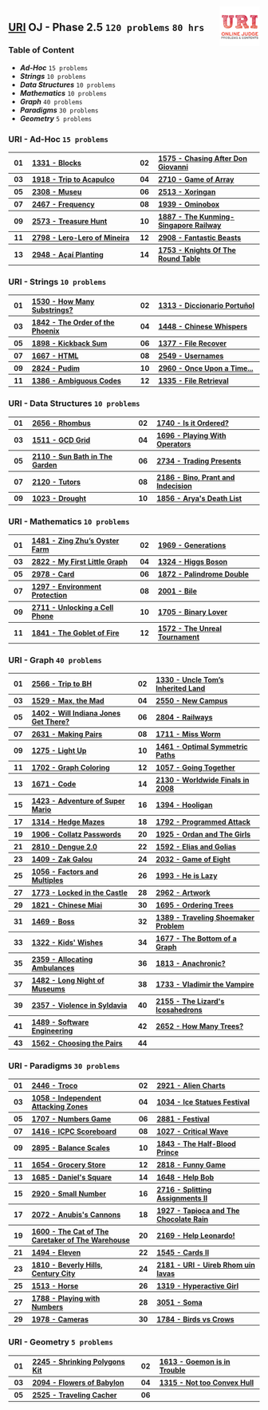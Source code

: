 <img align="right" width="80" src="/logos/uri.jpg">

## [URI](https://www.beecrowd.com.br/judge/en/categories/) OJ - Phase 2.5 `120 problems` `80 hrs`

### Table of Content

- ***Ad-Hoc***            `15 problems`
- ***Strings***           `10 problems`
- ***Data Structures***   `10 problems`
- ***Mathematics***       `10 problems`
- ***Graph***             `40 problems`
- ***Paradigms***         `30 problems`
- ***Geometry***          `5 problems`

### URI - Ad-Hoc `15 problems`

<table>
    <tbody>
        <tr>
<th align="center" width="50px">01</th><th align="left" width="550px"><a href="https://www.beecrowd.com.br/judge/en/problems/view/1331">1331 - Blocks</a></th>
<th align="center" width="50px">02</th><th align="left" width="550px"><a href="https://www.beecrowd.com.br/judge/en/problems/view/1575">1575 - Chasing After Don Giovanni</a></th>
        </tr>
        <tr>
<th align="center" width="50px">03</th><th align="left" width="550px"><a href="https://www.beecrowd.com.br/judge/en/problems/view/1918">1918 - Trip to Acapulco</a></th>
<th align="center" width="50px">04</th><th align="left" width="550px"><a href="https://www.beecrowd.com.br/judge/en/problems/view/2710">2710 - Game of Array</a></th>
        </tr>
        <tr>
<th align="center" width="50px">05</th><th align="left" width="550px"><a href="https://www.beecrowd.com.br/judge/en/problems/view/2308">2308 - Museu</a></th>
<th align="center" width="50px">06</th><th align="left" width="550px"><a href="https://www.beecrowd.com.br/judge/en/problems/view/2513">2513 - Xoringan</a></th>
        </tr>
        <tr>
<th align="center" width="50px">07</th><th align="left" width="550px"><a href="https://www.beecrowd.com.br/judge/en/problems/view/2467">2467 - Frequency</a></th>
<th align="center" width="50px">08</th><th align="left" width="550px"><a href="https://www.beecrowd.com.br/judge/en/problems/view/1939">1939 - Ominobox</a></th>
        </tr>
        <tr>
<th align="center" width="50px">09</th><th align="left" width="550px"><a href="https://www.beecrowd.com.br/judge/en/problems/view/2573">2573 - Treasure Hunt</a></th>
<th align="center" width="50px">10</th><th align="left" width="550px"><a href="https://www.beecrowd.com.br/judge/en/problems/view/1887">1887 - The Kunming-Singapore Railway</a></th>
        </tr>
        <tr>
<th align="center" width="50px">11</th><th align="left" width="550px"><a href="https://www.beecrowd.com.br/judge/en/problems/view/2798">2798 - Lero-Lero of Mineira</a></th>
<th align="center" width="50px">12</th><th align="left" width="550px"><a href="https://www.beecrowd.com.br/judge/en/problems/view/2908">2908 - Fantastic Beasts</a></th>
        </tr>
        <tr>
<th align="center" width="50px">13</th><th align="left" width="550px"><a href="https://www.beecrowd.com.br/judge/en/problems/view/2948">2948 - Açaí Planting</a></th>
<th align="center" width="50px">14</th><th align="left" width="550px"><a href="https://www.beecrowd.com.br/judge/en/problems/view/1753">1753 - Knights Of The Round Table</a></th>
        </tr>
    </tbody>
</table>

### URI - Strings `10 problems`

<table>
    <tbody>
        <tr>
<th align="center" width="50px">01</th><th align="left" width="550px"><a href="https://www.beecrowd.com.br/judge/en/problems/view/1530">1530 - How Many Substrings?</a></th>
<th align="center" width="50px">02</th><th align="left" width="550px"><a href="https://www.beecrowd.com.br/judge/en/problems/view/1313">1313 - Diccionario Portuñol</a></th>
        </tr>
        <tr>
<th align="center" width="50px">03</th><th align="left" width="550px"><a href="https://www.beecrowd.com.br/judge/en/problems/view/1842">1842 - The Order of the Phoenix</a></th>
<th align="center" width="50px">04</th><th align="left" width="550px"><a href="https://www.beecrowd.com.br/judge/en/problems/view/1448">1448 - Chinese Whispers</a></th>
        </tr>
        <tr>
<th align="center" width="50px">05</th><th align="left" width="550px"><a href="https://www.beecrowd.com.br/judge/en/problems/view/1898">1898 - Kickback Sum</a></th>
<th align="center" width="50px">06</th><th align="left" width="550px"><a href="https://www.beecrowd.com.br/judge/en/problems/view/1377">1377 - File Recover</a></th>
        </tr>
        <tr>
<th align="center" width="50px">07</th><th align="left" width="550px"><a href="https://www.beecrowd.com.br/judge/en/problems/view/1667">1667 - HTML</a></th>
<th align="center" width="50px">08</th><th align="left" width="550px"><a href="https://www.beecrowd.com.br/judge/en/problems/view/2549">2549 - Usernames</a></th>
        </tr>
        <tr>
<th align="center" width="50px">09</th><th align="left" width="550px"><a href="https://www.beecrowd.com.br/judge/en/problems/view/2824">2824 - Pudim</a></th>
<th align="center" width="50px">10</th><th align="left" width="550px"><a href="https://www.beecrowd.com.br/judge/en/problems/view/2960">2960 - Once Upon a Time...</a></th>
        </tr>
        <tr>
<th align="center" width="50px">11</th><th align="left" width="550px"><a href="https://www.beecrowd.com.br/judge/en/problems/view/1386">1386 - Ambiguous Codes</a></th>
<th align="center" width="50px">12</th><th align="left" width="550px"><a href="https://www.beecrowd.com.br/judge/en/problems/view/1335">1335 - File Retrieval</a></th>
        </tr>
    </tbody>
</table>

### URI - Data Structures `10 problems`

<table>
    <tbody>
        <tr>
<th align="center" width="50px">01</th><th align="left" width="550px"><a href="https://www.beecrowd.com.br/judge/en/problems/view/2656">2656 - Rhombus</a></th>
<th align="center" width="50px">02</th><th align="left" width="550px"><a href="https://www.beecrowd.com.br/judge/en/problems/view/1740">1740 - Is it Ordered?</a></th>
        </tr>
        <tr>
<th align="center" width="50px">03</th><th align="left" width="550px"><a href="https://www.beecrowd.com.br/judge/en/problems/view/1511">1511 - GCD Grid</a></th>
<th align="center" width="50px">04</th><th align="left" width="550px"><a href="https://www.beecrowd.com.br/judge/en/problems/view/1696">1696 - Playing With Operators</a></th>
        </tr>
        <tr>
<th align="center" width="50px">05</th><th align="left" width="550px"><a href="https://www.beecrowd.com.br/judge/en/problems/view/2110">2110 - Sun Bath in The Garden</a></th>
<th align="center" width="50px">06</th><th align="left" width="550px"><a href="https://www.beecrowd.com.br/judge/en/problems/view/2734">2734 - Trading Presents</a></th>
        </tr>
        <tr>
<th align="center" width="50px">07</th><th align="left" width="550px"><a href="https://www.beecrowd.com.br/judge/en/problems/view/2120">2120 - Tutors</a></th>
<th align="center" width="50px">08</th><th align="left" width="550px"><a href="https://www.beecrowd.com.br/judge/en/problems/view/2186">2186 - Bino, Prant and Indecision</a></th>
        </tr>
        <tr>
<th align="center" width="50px">09</th><th align="left" width="550px"><a href="https://www.beecrowd.com.br/judge/en/problems/view/1023">1023 - Drought</a></th>
<th align="center" width="50px">10</th><th align="left" width="550px"><a href="https://www.beecrowd.com.br/judge/en/problems/view/1856">1856 - Arya's Death List</a></th>
        </tr>
    </tbody>
</table>

### URI - Mathematics `10 problems`

<table>
    <tbody>
        <tr>
<th align="center" width="50px">01</th><th align="left" width="550px"><a href="https://www.beecrowd.com.br/judge/en/problems/view/1481">1481 - Zing Zhu’s Oyster Farm</a></th>
<th align="center" width="50px">02</th><th align="left" width="550px"><a href="https://www.beecrowd.com.br/judge/en/problems/view/1969">1969 - Generations</a></th>
        </tr>
        <tr>
<th align="center" width="50px">03</th><th align="left" width="550px"><a href="https://www.beecrowd.com.br/judge/en/problems/view/2822">2822 - My First Little Graph</a></th>
<th align="center" width="50px">04</th><th align="left" width="550px"><a href="https://www.beecrowd.com.br/judge/en/problems/view/1324">1324 - Higgs Boson</a></th>
        </tr>
        <tr>
<th align="center" width="50px">05</th><th align="left" width="550px"><a href="https://www.beecrowd.com.br/judge/en/problems/view/2978">2978 - Card</a></th>
<th align="center" width="50px">06</th><th align="left" width="550px"><a href="https://www.beecrowd.com.br/judge/en/problems/view/1872">1872 - Palindrome Double</a></th>
        </tr>
        <tr>
<th align="center" width="50px">07</th><th align="left" width="550px"><a href="https://www.beecrowd.com.br/judge/en/problems/view/1297">1297 - Environment Protection</a></th>
<th align="center" width="50px">08</th><th align="left" width="550px"><a href="https://www.beecrowd.com.br/judge/en/problems/view/2001">2001 - Bile</a></th>
        </tr>
        <tr>
<th align="center" width="50px">09</th><th align="left" width="550px"><a href="https://www.beecrowd.com.br/judge/en/problems/view/2711">2711 - Unlocking a Cell Phone</a></th>
<th align="center" width="50px">10</th><th align="left" width="550px"><a href="https://www.beecrowd.com.br/judge/en/problems/view/1705">1705 - Binary Lover</a></th>
        </tr>
        <tr>
<th align="center" width="50px">11</th><th align="left" width="550px"><a href="https://www.beecrowd.com.br/judge/en/problems/view/1841">1841 - The Goblet of Fire</a></th>
<th align="center" width="50px">12</th><th align="left" width="550px"><a href="https://www.beecrowd.com.br/judge/en/problems/view/1572">1572 - The Unreal Tournament</a></th>
        </tr>
    </tbody>
</table>

### URI - Graph `40 problems`

<table>
    <tbody>
        <tr>
<th align="center" width="50px">01</th><th align="left" width="550px"><a href="https://www.beecrowd.com.br/judge/en/problems/view/2566">2566 - Trip to BH</a></th>
<th align="center" width="50px">02</th><th align="left" width="550px"><a href="https://www.beecrowd.com.br/judge/en/problems/view/1330">1330 - Uncle Tom’s Inherited Land</a></th>
        </tr>
        <tr>
<th align="center" width="50px">03</th><th align="left" width="550px"><a href="https://www.beecrowd.com.br/judge/en/problems/view/1529">1529 - Max, the Mad</a></th>
<th align="center" width="50px">04</th><th align="left" width="550px"><a href="https://www.beecrowd.com.br/judge/en/problems/view/2550">2550 - New Campus</a></th>
        </tr>
        <tr>
<th align="center" width="50px">05</th><th align="left" width="550px"><a href="https://www.beecrowd.com.br/judge/en/problems/view/1402">1402 - Will Indiana Jones Get There?</a></th>
<th align="center" width="50px">06</th><th align="left" width="550px"><a href="https://www.beecrowd.com.br/judge/en/problems/view/2804">2804 - Railways</a></th>
        </tr>
        <tr>
<th align="center" width="50px">07</th><th align="left" width="550px"><a href="https://www.beecrowd.com.br/judge/en/problems/view/2631">2631 - Making Pairs</a></th>
<th align="center" width="50px">08</th><th align="left" width="550px"><a href="https://www.beecrowd.com.br/judge/en/problems/view/1711">1711 - Miss Worm</a></th>
        </tr>
        <tr>
<th align="center" width="50px">09</th><th align="left" width="550px"><a href="https://www.beecrowd.com.br/judge/en/problems/view/1275">1275 - Light Up</a></th>
<th align="center" width="50px">10</th><th align="left" width="550px"><a href="https://www.beecrowd.com.br/judge/en/problems/view/1461">1461 - Optimal Symmetric Paths</a></th>
        </tr>
        <tr>
<th align="center" width="50px">11</th><th align="left" width="550px"><a href="https://www.beecrowd.com.br/judge/en/problems/view/1702">1702 - Graph Coloring</a></th>
<th align="center" width="50px">12</th><th align="left" width="550px"><a href="https://www.beecrowd.com.br/judge/en/problems/view/1057">1057 - Going Together</a></th>
        </tr>
        <tr>
<th align="center" width="50px">13</th><th align="left" width="550px"><a href="https://www.beecrowd.com.br/judge/en/problems/view/1671">1671 - Code</a></th>
<th align="center" width="50px">14</th><th align="left" width="550px"><a href="https://www.beecrowd.com.br/judge/en/problems/view/2130">2130 - Worldwide Finals in 2008</a></th>
        </tr>
        <tr>
<th align="center" width="50px">15</th><th align="left" width="550px"><a href="https://www.beecrowd.com.br/judge/en/problems/view/1423">1423 - Adventure of Super Mario</a></th>
<th align="center" width="50px">16</th><th align="left" width="550px"><a href="https://www.beecrowd.com.br/judge/en/problems/view/1394">1394 - Hooligan</a></th>
        </tr>
        <tr>
<th align="center" width="50px">17</th><th align="left" width="550px"><a href="https://www.beecrowd.com.br/judge/en/problems/view/1314">1314 - Hedge Mazes</a></th>
<th align="center" width="50px">18</th><th align="left" width="550px"><a href="https://www.beecrowd.com.br/judge/en/problems/view/1792">1792 - Programmed Attack</a></th>
        </tr>
        <tr>
<th align="center" width="50px">19</th><th align="left" width="550px"><a href="https://www.beecrowd.com.br/judge/en/problems/view/1906">1906 - Collatz Passwords</a></th>
<th align="center" width="50px">20</th><th align="left" width="550px"><a href="https://www.beecrowd.com.br/judge/en/problems/view/1925">1925 - Ordan and The Girls</a></th>
        </tr>
        <tr>
<th align="center" width="50px">21</th><th align="left" width="550px"><a href="https://www.beecrowd.com.br/judge/en/problems/view/2810">2810 - Dengue 2.0</a></th>
<th align="center" width="50px">22</th><th align="left" width="550px"><a href="https://www.beecrowd.com.br/judge/en/problems/view/1592">1592 - Elias and Golias</a></th>
        </tr>
        <tr>
<th align="center" width="50px">23</th><th align="left" width="550px"><a href="https://www.beecrowd.com.br/judge/en/problems/view/1409">1409 - Zak Galou</a></th>
<th align="center" width="50px">24</th><th align="left" width="550px"><a href="https://www.beecrowd.com.br/judge/en/problems/view/2032">2032 - Game of Eight</a></th>
        </tr>
        <tr>
<th align="center" width="50px">25</th><th align="left" width="550px"><a href="https://www.beecrowd.com.br/judge/en/problems/view/1056">1056 - Factors and Multiples</a></th>
<th align="center" width="50px">26</th><th align="left" width="550px"><a href="https://www.beecrowd.com.br/judge/en/problems/view/1993">1993 - He is Lazy</a></th>
        </tr>
        <tr>
<th align="center" width="50px">27</th><th align="left" width="550px"><a href="https://www.beecrowd.com.br/judge/en/problems/view/1773">1773 - Locked in the Castle</a></th>
<th align="center" width="50px">28</th><th align="left" width="550px"><a href="https://www.beecrowd.com.br/judge/en/problems/view/2962">2962 - Artwork</a></th>
        </tr>
        <tr>
<th align="center" width="50px">29</th><th align="left" width="550px"><a href="https://www.beecrowd.com.br/judge/en/problems/view/1821">1821 - Chinese Miai</a></th>
<th align="center" width="50px">30</th><th align="left" width="550px"><a href="https://www.beecrowd.com.br/judge/en/problems/view/1695">1695 - Ordering Trees</a></th>
        </tr>
        <tr>
<th align="center" width="50px">31</th><th align="left" width="550px"><a href="https://www.beecrowd.com.br/judge/en/problems/view/1469">1469 - Boss</a></th>
<th align="center" width="50px">32</th><th align="left" width="550px"><a href="https://www.beecrowd.com.br/judge/en/problems/view/1389">1389 - Traveling Shoemaker Problem</a></th>
        </tr>
        <tr>
<th align="center" width="50px">33</th><th align="left" width="550px"><a href="https://www.beecrowd.com.br/judge/en/problems/view/1322">1322 - Kids' Wishes</a></th>
<th align="center" width="50px">34</th><th align="left" width="550px"><a href="https://www.beecrowd.com.br/judge/en/problems/view/1677">1677 - The Bottom of a Graph</a></th>
        </tr>
        <tr>
<th align="center" width="50px">35</th><th align="left" width="550px"><a href="https://www.beecrowd.com.br/judge/en/problems/view/2359">2359 - Allocating Ambulances</a></th>
<th align="center" width="50px">36</th><th align="left" width="550px"><a href="https://www.beecrowd.com.br/judge/en/problems/view/1813">1813 - Anachronic?</a></th>
        </tr>
        <tr>
<th align="center" width="50px">37</th><th align="left" width="550px"><a href="https://www.beecrowd.com.br/judge/en/problems/view/1482">1482 - Long Night of Museums</a></th>
<th align="center" width="50px">38</th><th align="left" width="550px"><a href="https://www.beecrowd.com.br/judge/en/problems/view/1733">1733 - Vladimir the Vampire</a></th>
        </tr>
        <tr>
<th align="center" width="50px">39</th><th align="left" width="550px"><a href="https://www.beecrowd.com.br/judge/en/problems/view/2357">2357 - Violence in Syldavia</a></th>
<th align="center" width="50px">40</th><th align="left" width="550px"><a href="https://www.beecrowd.com.br/judge/en/problems/view/2155">2155 - The Lizard's Icosahedrons</a></th>
        </tr>
        <tr>
<th align="center" width="50px">41</th><th align="left" width="550px"><a href="https://www.beecrowd.com.br/judge/en/problems/view/1489">1489 - Software Engineering</a></th>
<th align="center" width="50px">42</th><th align="left" width="550px"><a href="https://www.beecrowd.com.br/judge/en/problems/view/2652">2652 - How Many Trees?</a></th>
        </tr>
        <tr>
<th align="center" width="50px">43</th><th align="left" width="550px"><a href="https://www.beecrowd.com.br/judge/en/problems/view/1562">1562 - Choosing the Pairs</a></th>
<th align="center" width="50px">44</th><th align="left" width="550px"><a href=""></a></th>
        </tr>
    </tbody>
</table>

### URI - Paradigms `30 problems`

<table>
    <tbody>
        <tr>
<th align="center" width="50px">01</th><th align="left" width="550px"><a href="https://www.beecrowd.com.br/judge/en/problems/view/2446">2446 - Troco</a></th>
<th align="center" width="50px">02</th><th align="left" width="550px"><a href="https://www.beecrowd.com.br/judge/en/problems/view/2921">2921 - Alien Charts</a></th>
        </tr>
        <tr>
<th align="center" width="50px">03</th><th align="left" width="550px"><a href="https://www.beecrowd.com.br/judge/en/problems/view/1058">1058 - Independent Attacking Zones</a></th>
<th align="center" width="50px">04</th><th align="left" width="550px"><a href="https://www.beecrowd.com.br/judge/en/problems/view/1034">1034 - Ice Statues Festival</a></th>
        </tr>
        <tr>
<th align="center" width="50px">05</th><th align="left" width="550px"><a href="https://www.beecrowd.com.br/judge/en/problems/view/1707">1707 - Numbers Game</a></th>
<th align="center" width="50px">06</th><th align="left" width="550px"><a href="https://www.beecrowd.com.br/judge/en/problems/view/2881">2881 - Festival</a></th>
        </tr>
        <tr>
<th align="center" width="50px">07</th><th align="left" width="550px"><a href="https://www.beecrowd.com.br/judge/en/problems/view/1416">1416 - ICPC Scoreboard</a></th>
<th align="center" width="50px">08</th><th align="left" width="550px"><a href="https://www.beecrowd.com.br/judge/en/problems/view/1027">1027 - Critical Wave</a></th>
        </tr>
        <tr>
<th align="center" width="50px">09</th><th align="left" width="550px"><a href="https://www.beecrowd.com.br/judge/en/problems/view/2895">2895 - Balance Scales</a></th>
<th align="center" width="50px">10</th><th align="left" width="550px"><a href="https://www.beecrowd.com.br/judge/en/problems/view/1843">1843 - The Half-Blood Prince</a></th>
        </tr>
        <tr>
<th align="center" width="50px">11</th><th align="left" width="550px"><a href="https://www.beecrowd.com.br/judge/en/problems/view/1654">1654 - Grocery Store</a></th>
<th align="center" width="50px">12</th><th align="left" width="550px"><a href="https://www.beecrowd.com.br/judge/en/problems/view/2818">2818 - Funny Game</a></th>
        </tr>
        <tr>
<th align="center" width="50px">13</th><th align="left" width="550px"><a href="https://www.beecrowd.com.br/judge/en/problems/view/1685">1685 - Daniel's Square</a></th>
<th align="center" width="50px">14</th><th align="left" width="550px"><a href="https://www.beecrowd.com.br/judge/en/problems/view/1648">1648 - Help Bob</a></th>
        </tr>
        <tr>
<th align="center" width="50px">15</th><th align="left" width="550px"><a href="https://www.beecrowd.com.br/judge/en/problems/view/2920">2920 - Small Number</a></th>
<th align="center" width="50px">16</th><th align="left" width="550px"><a href="https://www.beecrowd.com.br/judge/en/problems/view/2716">2716 - Splitting Assignments II</a></th>
        </tr>
        <tr>
<th align="center" width="50px">17</th><th align="left" width="550px"><a href="https://www.beecrowd.com.br/judge/en/problems/view/2072">2072 - Anubis's Cannons</a></th>
<th align="center" width="50px">18</th><th align="left" width="550px"><a href="https://www.beecrowd.com.br/judge/en/problems/view/1927">1927 - Tapioca and The Chocolate Rain</a></th>
        </tr>
        <tr>
<th align="center" width="50px">19</th><th align="left" width="550px"><a href="https://www.beecrowd.com.br/judge/en/problems/view/1600">1600 - The Cat of The Caretaker of The Warehouse</a></th>
<th align="center" width="50px">20</th><th align="left" width="550px"><a href="https://www.beecrowd.com.br/judge/en/problems/view/2169">2169 - Help Leonardo!</a></th>
        </tr>
        <tr>
<th align="center" width="50px">21</th><th align="left" width="550px"><a href="https://www.beecrowd.com.br/judge/en/problems/view/1494">1494 - Eleven</a></th>
<th align="center" width="50px">22</th><th align="left" width="550px"><a href="https://www.beecrowd.com.br/judge/en/problems/view/1545">1545 - Cards II</a></th>
        </tr>
        <tr>
<th align="center" width="50px">23</th><th align="left" width="550px"><a href="https://www.beecrowd.com.br/judge/en/problems/view/1810">1810 - Beverly Hills, Century City</a></th>
<th align="center" width="50px">24</th><th align="left" width="550px"><a href="https://www.beecrowd.com.br/judge/en/problems/view/2181">2181 - URI - Uireb Rhom uin Iavas</a></th>
        </tr>
        <tr>
<th align="center" width="50px">25</th><th align="left" width="550px"><a href="https://www.beecrowd.com.br/judge/en/problems/view/1513">1513 - Horse</a></th>
<th align="center" width="50px">26</th><th align="left" width="550px"><a href="https://www.beecrowd.com.br/judge/en/problems/view/1319">1319 - Hyperactive Girl</a></th>
        </tr>
        <tr>
<th align="center" width="50px">27</th><th align="left" width="550px"><a href="https://www.beecrowd.com.br/judge/en/problems/view/1788">1788 - Playing with Numbers</a></th>
<th align="center" width="50px">28</th><th align="left" width="550px"><a href="https://www.beecrowd.com.br/judge/en/problems/view/3051">3051 - Soma</a></th>
        </tr>
        <tr>
<th align="center" width="50px">29</th><th align="left" width="550px"><a href="https://www.beecrowd.com.br/judge/en/problems/view/1978">1978 - Cameras</a></th>
<th align="center" width="50px">30</th><th align="left" width="550px"><a href="https://www.beecrowd.com.br/judge/en/problems/view/1784">1784 - Birds vs Crows</a></th>
        </tr>
    </tbody>
</table>

### URI - Geometry `5 problems`

<table>
    <tbody>
        <tr>
<th align="center" width="50px">01</th><th align="left" width="550px"><a href="https://www.beecrowd.com.br/judge/en/problems/view/2245">2245 - Shrinking Polygons Kit</a></th>
<th align="center" width="50px">02</th><th align="left" width="550px"><a href="https://www.beecrowd.com.br/judge/en/problems/view/1613">1613 - Goemon is in Trouble</a></th>
        </tr>
        <tr>
<th align="center" width="50px">03</th><th align="left" width="550px"><a href="https://www.beecrowd.com.br/judge/en/problems/view/2094">2094 - Flowers of Babylon</a></th>
<th align="center" width="50px">04</th><th align="left" width="550px"><a href="https://www.beecrowd.com.br/judge/en/problems/view/1315">1315 - Not too Convex Hull</a></th>
        </tr>
        <tr>
<th align="center" width="50px">05</th><th align="left" width="550px"><a href="https://www.beecrowd.com.br/judge/en/problems/view/2525">2525 - Traveling Cacher</a></th>
<th align="center" width="50px">06</th><th align="left" width="550px"><a href=""></a></th>
        </tr>
    </tbody>
</table>
